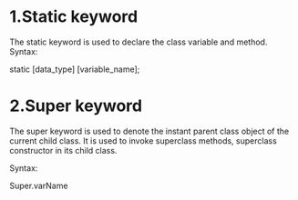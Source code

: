 # 1.Static keyword

The static keyword is used to declare the class variable and method.
Syntax:

static [data_type] [variable_name];
# 2.Super keyword
The super keyword is used to denote the instant parent class object of the current child class. It is used to invoke superclass methods, superclass constructor in its child class.

Syntax:

Super.varName
